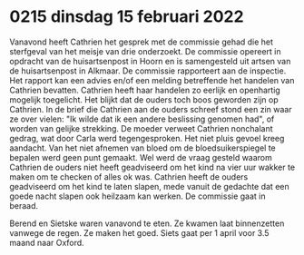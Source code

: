 # 0215 dinsdag 15 februari 2022
Vanavond heeft Cathrien het gesprek met de commissie gehad die het sterfgeval van het meisje van drie onderzoekt. De commissie opereert in opdracht van de huisartsenpost in Hoorn en is samengesteld uit artsen van de huisartsenpost in Alkmaar. De commissie rapporteert aan de inspectie. Het rapport kan een advies en/of een melding betreffende het handelen van Cathrien bevatten. Cathrien heeft haar handelen zo eerlijk en openhartig mogelijk toegelicht. Het blijkt dat de ouders toch boos geworden zijn op Cathrien. In de brief die Cathrien aan de ouders schreef stond een zin waar ze over vielen: "Ik wilde dat ik een andere beslissing genomen had", of worden van gelijke strekking. De moeder verweet Cathrien nonchalant gedrag, wat door Carla werd tegengesproken. Het niet pluis gevoel kreeg aandacht. Van het niet afnemen van bloed om de bloedsuikerspiegel te bepalen werd geen punt gemaakt. Wel werd de vraag gesteld waarom Cathrien de ouders niet heeft geadviseerd om het kind na vier uur wakker te maken om te checken of alles ok was. Cathrien heeft de ouders geadviseerd om het kind te laten slapen, mede vanuit de gedachte dat een goede nacht slapen ook heilzaam kan werken. De commissie gaat in beraad.

Berend en Sietske waren vanavond te eten. Ze kwamen laat binnenzetten vanwege de regen. Ze maken het goed. Siets gaat per 1 april  voor 3.5 maand naar Oxford.  